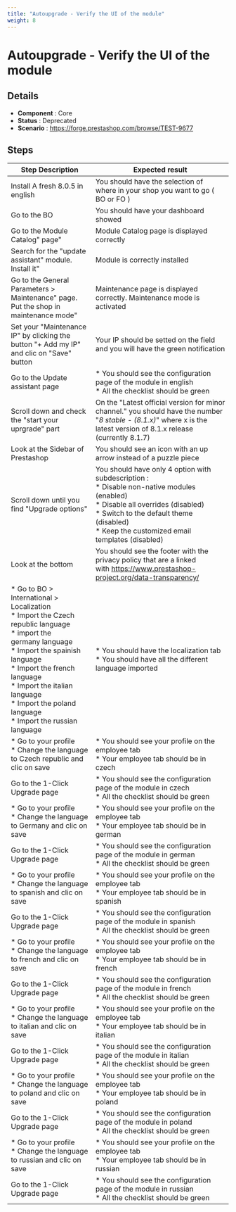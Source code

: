 ```yaml
---
title: "Autoupgrade - Verify the UI of the module"
weight: 8
---
```


# Autoupgrade - Verify the UI of the module
## Details
* **Component** : Core
* **Status** : Deprecated
* **Scenario** : https://forge.prestashop.com/browse/TEST-9677

## Steps
| Step Description | Expected result |
| ----- | ----- |
| Install A fresh 8.0.5 in english | You should have the selection of where in your shop you want to go ( BO or FO ) |
| Go to the BO | You should have your dashboard showed |
| Go to the Module Catalog" page" | Module Catalog page is displayed correctly |
| Search for the "update assistant" module. Install it" | Module is correctly installed |
| Go to the General Parameters > Maintenance" page. Put the shop in maintenance mode" | Maintenance page is displayed correctly. Maintenance mode is activated |
| Set your "Maintenance IP" by clicking the button "+ Add my IP" and clic on "Save" button | Your IP should be setted on the field and you will have the green notification |
| Go to the Update assistant page | * You should see the configuration page of the module in english <br> * All the checklist should be green |
| Scroll down and check the "start your uprgrade" part | On the "Latest official version for minor channel." you should have the number "*8 stable - (8.1.x)*" where x is the latest version of 8.1.x release (currently 8.1.7) |
| Look at the Sidebar of Prestashop | You should see an icon with an up arrow instead of a puzzle piece |
| Scroll down until you find "Upgrade options" | You should have only 4 option with subdescription : <br> * Disable non-native modules (enabled)<br> * Disable all overrides (disabled)<br> * Switch to the default theme (disabled)<br> * Keep the customized email templates (disabled) |
| Look at the bottom | You should see the footer with the privacy policy that are a linked with https://www.prestashop-project.org/data-transparency/ |
| * Go to BO > International > Localization <br> * Import the Czech republic language<br> * import the germany language<br> * Import the spainish language<br> * Import the french language<br> * Import the italian language<br> * Import the poland language<br> * Import the russian language | * You should have the localization tab <br> * You should have all the different language imported |
| * Go to your profile<br> * Change the language to Czech republic and clic on save | * You should see your profile on the employee tab <br> * Your employee tab should be in czech |
| Go to the 1-Click Upgrade page | * You should see the configuration page of the module in czech <br> * All the checklist should be green |
| * Go to your profile<br> * Change the language to Germany and clic on save | * You should see your profile on the employee tab <br> * Your employee tab should be in german |
| Go to the 1-Click Upgrade page | * You should see the configuration page of the module in german <br> * All the checklist should be green |
| * Go to your profile<br> * Change the language to spanish and clic on save | * You should see your profile on the employee tab <br> * Your employee tab should be in spanish |
| Go to the 1-Click Upgrade page | * You should see the configuration page of the module in spanish <br> * All the checklist should be green |
| * Go to your profile<br> * Change the language to french and clic on save | * You should see your profile on the employee tab <br> * Your employee tab should be in french |
| Go to the 1-Click Upgrade page | * You should see the configuration page of the module in french <br> * All the checklist should be green |
| * Go to your profile<br> * Change the language to italian and clic on save | * You should see your profile on the employee tab <br> * Your employee tab should be in italian |
| Go to the 1-Click Upgrade page | * You should see the configuration page of the module in italian <br> * All the checklist should be green |
| * Go to your profile<br> * Change the language to poland and clic on save | * You should see your profile on the employee tab <br> * Your employee tab should be in poland |
| Go to the 1-Click Upgrade page | * You should see the configuration page of the module in poland <br> * All the checklist should be green |
| * Go to your profile<br> * Change the language to russian and clic on save | * You should see your profile on the employee tab <br> * Your employee tab should be in russian |
| Go to the 1-Click Upgrade page | * You should see the configuration page of the module in russian <br> * All the checklist should be green |
